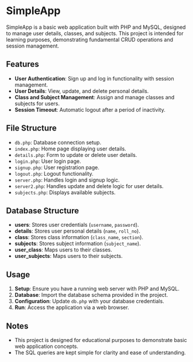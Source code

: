 # SimpleApp

SimpleApp is a basic web application built with PHP and MySQL, designed to manage user details, classes, and subjects. This project is intended for learning purposes, demonstrating fundamental CRUD operations and session management.

## Features

- **User Authentication**: Sign up and log in functionality with session management.
- **User Details**: View, update, and delete personal details.
- **Class and Subject Management**: Assign and manage classes and subjects for users.
- **Session Timeout**: Automatic logout after a period of inactivity.

## File Structure

- `db.php`: Database connection setup.
- `index.php`: Home page displaying user details.
- `details.php`: Form to update or delete user details.
- `login.php`: User login page.
- `signup.php`: User registration page.
- `logout.php`: Logout functionality.
- `server.php`: Handles login and signup logic.
- `server2.php`: Handles update and delete logic for user details.
- `subjects.php`: Displays available subjects.

## Database Structure

- **users**: Stores user credentials (`username`, `password`).
- **details**: Stores user personal details (`name`, `roll_no`).
- **class**: Stores class information (`class_name`, `section`).
- **subjects**: Stores subject information (`subject_name`).
- **user_class**: Maps users to their classes.
- **user_subjects**: Maps users to their subjects.

## Usage

1. **Setup**: Ensure you have a running web server with PHP and MySQL.
2. **Database**: Import the database schema provided in the project.
3. **Configuration**: Update `db.php` with your database credentials.
4. **Run**: Access the application via a web browser.

## Notes

- This project is designed for educational purposes to demonstrate basic web application concepts.
- The SQL queries are kept simple for clarity and ease of understanding.

